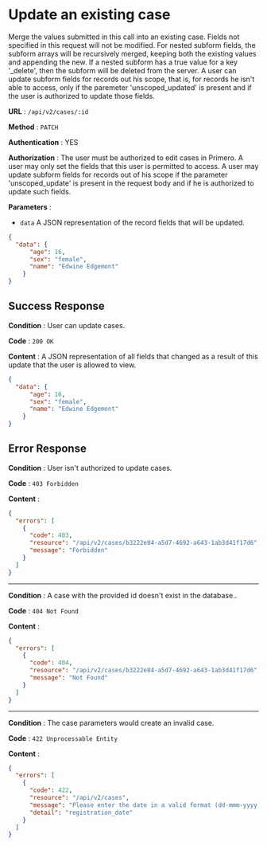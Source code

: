 # Update an existing case

Merge the values submitted in this call into an existing case. Fields not specified in this request will not be modified.
For nested subform fields, the subform arrays will be recursively merged, keeping both the existing values and appending the new.
If a nested subform has a true value for a key '_delete', then the subform will be deleted from the server.
A user can update subform fields for records out his scope, that is, for records he isn't able to access, only if
the paremeter 'unscoped_updated' is present and if the user is authorized to update those fields.

**URL** : `/api/v2/cases/:id`

**Method** : `PATCH`

**Authentication** : YES

**Authorization** : The user must be authorized to edit cases in Primero.
A user may only set the fields that this user is permitted to access.
A user may update subform fields for records out of his scope if the parameter
'unscoped_update' is present in the request body and if he is authorized to
update such fields.

**Parameters** : 

* `data` A JSON representation of the record fields that will be updated.
```json
{
  "data": {
      "age": 16,
      "sex": "female",
      "name": "Edwine Edgemont"
    }
}
```

## Success Response

**Condition** : User can update cases.

**Code** : `200 OK`

**Content** : A JSON representation of all fields that changed as a result of this update
that the user is allowed to view.

```json
{
  "data": {
      "age": 16,
      "sex": "female",
      "name": "Edwine Edgemont"
    }
}
```

## Error Response

**Condition** : User isn't authorized to update cases. 

**Code** : `403 Forbidden`

**Content** :

```json
{
  "errors": [
    {
      "code": 403,
      "resource": "/api/v2/cases/b3222e84-a5d7-4692-a643-1ab3d41f17d6",
      "message": "Forbidden"
    }
  ]
}
```

---

**Condition** : A case with the provided id doesn't exist in the database.. 

**Code** : `404 Not Found`

**Content** :

```json
{
  "errors": [
    {
      "code": 404,
      "resource": "/api/v2/cases/b3222e84-a5d7-4692-a643-1ab3d41f17d6",
      "message": "Not Found"
    }
  ]
}
```

---

**Condition** : The case parameters would create an invalid case.

**Code** : `422 Unprocessable Entity`

**Content** :

```json
{
  "errors": [
    {
      "code": 422,
      "resource": "/api/v2/cases",
      "message": "Please enter the date in a valid format (dd-mmm-yyyy)",
      "detail": "registration_date"
    }
  ]
}
```